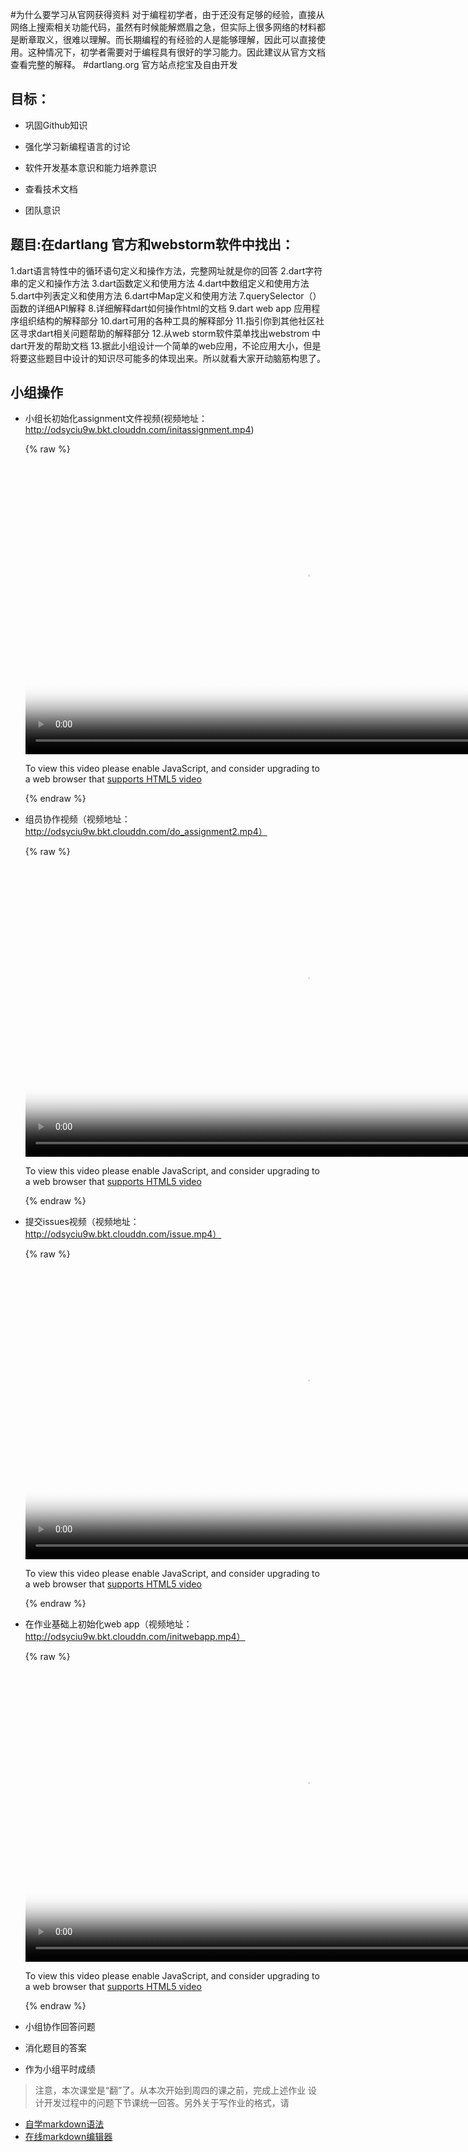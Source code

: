 #为什么要学习从官网获得资料
对于编程初学者，由于还没有足够的经验，直接从网络上搜索相关功能代码，虽然有时候能解燃眉之急，但实际上很多网络的材料都是断章取义，很难以理解。而长期编程的有经验的人是能够理解，因此可以直接使用。这种情况下，初学者需要对于编程具有很好的学习能力。因此建议从官方文档查看完整的解释。
#dartlang.org 官方站点挖宝及自由开发

## 目标：

- 巩固Github知识

- 强化学习新编程语言的讨论

- 软件开发基本意识和能力培养意识

- 查看技术文档

- 团队意识

## 题目:在dartlang 官方和webstorm软件中找出：

1.dart语言特性中的循环语句定义和操作方法，完整网址就是你的回答
2.dart字符串的定义和操作方法
3.dart函数定义和使用方法
4.dart中数组定义和使用方法
5.dart中列表定义和使用方法
6.dart中Map定义和使用方法
7.querySelector（）函数的详细API解释
8.详细解释dart如何操作html的文档
9.dart web app 应用程序组织结构的解释部分
10.dart可用的各种工具的解释部分
11.指引你到其他社区社区寻求dart相关问题帮助的解释部分
12.从web storm软件菜单找出webstrom 中dart开发的帮助文档
13.据此小组设计一个简单的web应用，不论应用大小，但是将要这些题目中设计的知识尽可能多的体现出来。所以就看大家开动脑筋构思了。





## 小组操作

- 小组长初始化assignment文件视频(视频地址：http://odsyciu9w.bkt.clouddn.com/initassignment.mp4)

 
	{% raw %}
	 <video id="my-video" class="video-js" controls preload="auto" width="896" height="480"
	 poster="MY_VIDEO_POSTER.jpg" data-setup="{}">
	 <source src="http://odsyciu9w.bkt.clouddn.com/initassignment.mp4" type='video/mp4'>
	 <p class="vjs-no-js">
	 To view this video please enable JavaScript, and consider upgrading to a web browser that
	 <a href="http://videojs.com/html5-video-support/" target="_blank">supports HTML5 video</a>
	 </p>
	 </video>
	{% endraw %}   

- 组员协作视频（视频地址：http://odsyciu9w.bkt.clouddn.com/do_assignment2.mp4）  

	{% raw %}
	 <video id="my-video" class="video-js" controls preload="auto" width="896" height="480"
	 poster="MY_VIDEO_POSTER.jpg" data-setup="{}">
	 <source src="http://odsyciu9w.bkt.clouddn.com/do_assignment2.mp4" type='video/mp4'>
	 <p class="vjs-no-js">
	 To view this video please enable JavaScript, and consider upgrading to a web browser that
	 <a href="http://videojs.com/html5-video-support/" target="_blank">supports HTML5 video</a>
	 </p>
	 </video>
	{% endraw %}

- 提交issues视频（视频地址：http://odsyciu9w.bkt.clouddn.com/issue.mp4）  

	{% raw %}
	 <video id="my-video" class="video-js" controls preload="auto" width="896" height="480"
	 poster="MY_VIDEO_POSTER.jpg" data-setup="{}">
	 <source src="http://odsyciu9w.bkt.clouddn.com/issue.mp4" type='video/mp4'>
	 <p class="vjs-no-js">
	 To view this video please enable JavaScript, and consider upgrading to a web browser that
	 <a href="http://videojs.com/html5-video-support/" target="_blank">supports HTML5 video</a>
	 </p>
	 </video>
	{% endraw %}

- 在作业基础上初始化web app（视频地址：http://odsyciu9w.bkt.clouddn.com/initwebapp.mp4）  


	{% raw %} 
	<video id="my-video" class="video-js" controls preload="auto" width="896" height="480" poster="MY_VIDEO_POSTER.jpg" data-setup="{}"> <source src="http://odsyciu9w.bkt.clouddn.com/initwebapp.mp4" type='video/mp4'> <p class="vjs-no-js"> To view this video please enable JavaScript, and consider upgrading to a web browser that <a href="http://videojs.com/html5-video-support/" target="_blank">supports HTML5 video</a> </p> </video>
	{% endraw %}	

 - 小组协作回答问题
 - 消化题目的答案
 - 作为小组平时成绩

>注意，本次课堂是“翻”了。从本次开始到周四的课之前，完成上述作业
>设计开发过程中的问题下节课统一回答。另外关于写作业的格式，请
- [自学markdown语法](http://www.yaosansi.com/post/markdown-on-github/#5-_GitHub%E6%89%A9%E5%B1%95%E8%AF%AD%E6%B3%95)  
- [在线markdown编辑器](https://stackedit.io/editor#)























